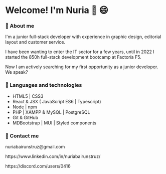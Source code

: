 # Welcome! I'm Nuria 👋 :smile:

### :raising_hand: About me

<p>I'm a junior full-stack developer with experience in graphic design, editorial layout and customer service.</p>
<p>I have been wanting to enter the IT sector for a few years, until in 2022 I started the 850h full-stack development bootcamp at Factoría F5.</p>
<p>Now I am actively searching for my first opportunity as a junior developer. We speak?</p>

### :wrench: Languages and technologies

<ul>
    <li>HTML5 | CSS3</li>
    <li>React & JSX ( JavaScript ES6 | Typescript)</li>
    <li>Node | npm</li>
    <li>PHP | XAMPP & MySQL | PostgreSQL</li>
    <li>Git & GitHub</li>
    <li>MDBootstrap | MUI | Styled components</li>
</ul>

### :speech_balloon: Contact me
<p>nuriabairunstruz@gmail.com</p>
<p>https://www.linkedin.com/in/nuriabairunstruz/</p>
<p>https://discord.com/users/0416</p>
